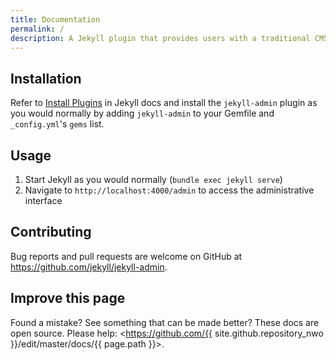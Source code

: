 ```yaml
---
title: Documentation
permalink: /
description: A Jekyll plugin that provides users with a traditional CMS-style graphical interface to author content and administer Jekyll sites. The project is divided into two parts. A Ruby-based HTTP API that handles Jekyll and filesystem operations, and a Javascript-based front end, built on that API.
---
```


## Installation

Refer to [Install Plugins](https://jekyllrb.com/docs/plugins/#installing-a-plugin) in Jekyll docs and install the `jekyll-admin` plugin as you would normally by adding `jekyll-admin` to your Gemfile and `_config.yml`'s `gems` list.

## Usage

1. Start Jekyll as you would normally (`bundle exec jekyll serve`)
2. Navigate to `http://localhost:4000/admin` to access the administrative interface

## Contributing

Bug reports and pull requests are welcome on GitHub at <https://github.com/jekyll/jekyll-admin>.

## Improve this page

Found a mistake? See something that can be made better? These docs are open source.
Please help: <https://github.com/{{ site.github.repository_nwo }}/edit/master/docs/{{ page.path }}>.
